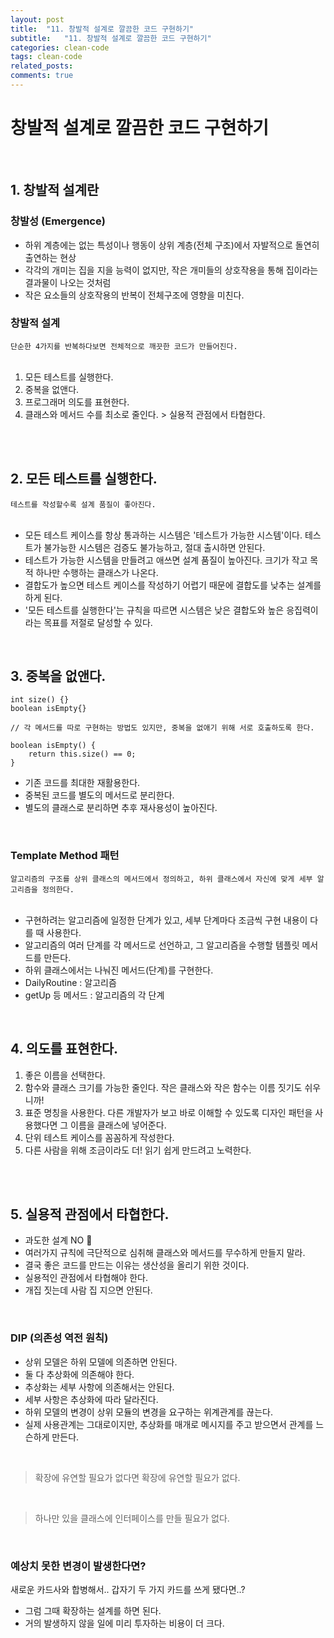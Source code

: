 ```yaml
---
layout: post
title:  "11. 창발적 설계로 깔끔한 코드 구현하기"
subtitle:   "11. 창발적 설계로 깔끔한 코드 구현하기"
categories: clean-code
tags: clean-code
related_posts:
comments: true
---
```

# 창발적 설계로 깔끔한 코드 구현하기
<br>

## 1. 창발적 설계란

### 창발성 (Emergence)
- 하위 계층에는 없는 특성이나 행동이 상위 계층(전체 구조)에서 자발적으로 돌연히 출연하는 현상
- 각각의 개미는 집을 지을 능력이 없지만, 작은 개미들의 상호작용을 통해 집이라는 결과물이 나오는 것처럼
- 작은 요소들의 상호작용의 반복이 전체구조에 영향을 미친다.

### 창발적 설계
`단순한 4가지를 반복하다보면 전체적으로 깨끗한 코드가 만들어진다.` <br><br>

1. 모든 테스트를 실행한다.
2. 중복을 없앤다.
3. 프로그래머 의도를 표현한다.
4. 클래스와 메서드 수를 최소로 줄인다. > 실용적 관점에서 타협한다.

<br><br>

## 2. 모든 테스트를 실행한다.

`테스트를 작성할수록 설계 품질이 좋아진다. `<br><br>

- 모든 테스트 케이스를 항상 통과하는 시스템은 '테스트가 가능한 시스템'이다. 테스트가 불가능한 시스템은 검증도 불가능하고, 절대 출시하면 안된다.
- 테스트가 가능한 시스템을 만들려고 애쓰면 설계 품질이 높아진다. 크기가 작고 목적 하나만 수행하는 클래스가 나온다.
- 결합도가 높으면 테스트 케이스를 작성하기 어렵기 때문에 결합도를 낮추는 설계를 하게 된다.
- '모든 테스트를 실행한다'는 규칙을 따르면 시스템은 낮은 결합도와 높은 응집력이라는 목표를 저절로 달성할 수 있다.

<br>

## 3. 중복을 없앤다.

```
int size() {}
boolean isEmpty{}

// 각 메서드를 따로 구현하는 방법도 있지만, 중복을 없애기 위해 서로 호출하도록 한다.

boolean isEmpty() {
    return this.size() == 0;
}
```

- 기존 코드를 최대한 재활용한다.
- 중복된 코드를 별도의 메서드로 분리한다.
- 별도의 클래스로 분리하면 추후 재사용성이 높아진다.


<br>

### Template Method 패턴

`알고리즘의 구조를 상위 클래스의 메서드에서 정의하고, 하위 클래스에서 자신에 맞게 세부 알고리즘을 정의한다.` <br><br>

- 구현하려는 알고리즘에 일정한 단계가 있고, 세부 단계마다 조금씩 구현 내용이 다를 때 사용한다.
- 알고리즘의 여러 단계를 각 메서드로 선언하고, 그 알고리즘을 수행할 템플릿 메서드를 만든다.
- 하위 클래스에서는 나눠진 메서드(단계)를 구현한다.
- DailyRoutine : 알고리즘
- getUp 등 메서드 : 알고리즘의 각 단계

<br>

## 4. 의도를 표현한다.

1. 좋은 이름을 선택한다.
2. 함수와 클래스 크기를 가능한 줄인다. 작은 클래스와 작은 함수는 이름 짓기도 쉬우니까!
3. 표준 명칭을 사용한다. 다른 개발자가 보고 바로 이해할 수 있도록 디자인 패턴을 사용했다면 그 이름을 클래스에 넣어준다.
4. 단위 테스트 케이스를 꼼꼼하게 작성한다.
5. 다른 사람을 위해 조금이라도 더! 읽기 쉽게 만드려고 노력한다.

<br><br>


## 5. 실용적 관점에서 타협한다.

- 과도한 설계 NO 🚫
- 여러가지 규칙에 극단적으로 심취해 클래스와 메서드를 무수하게 만들지 말라.
- 결국 좋은 코드를 만드는 이유는 생산성을 올리기 위한 것이다.
- 실용적인 관점에서 타협해야 한다.
- 개집 짓는데 사람 집 지으면 안된다.

<br>

### DIP (의존성 역전 원칙)
- 상위 모델은 하위 모델에 의존하면 안된다.
- 둘 다 추상화에 의존해야 한다.
- 추상화는 세부 사항에 의존해서는 안된다.
- 세부 사항은 추상화에 따라 달라진다.
- 하위 모델의 변경이 상위 모듈의 변경을 요구하는 위계관계를 끊는다.
- 실제 사용관계는 그대로이지만, 추상화를 매개로 메시지를 주고 받으면서 관계를 느슨하게 만든다.

<br>

> 확장에 유연할 필요가 없다면 확장에 유연할 필요가 없다.


<br>

> 하나만 있을 클래스에 인터페이스를 만들 필요가 없다.

<br>

### 예상치 못한 변경이 발생한다면?

새로운 카드사와 합병해서.. 갑자기 두 가지 카드를 쓰게 됐다면..?
- 그럼 그때 확장하는 설계를 하면 된다.
- 거의 발생하지 않을 일에 미리 투자하는 비용이 더 크다. 

